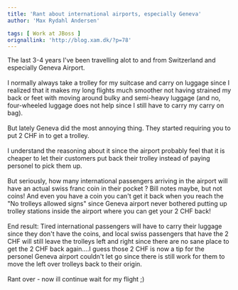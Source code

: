 ```yaml
---
title: 'Rant about international airports, especially Geneva'
author: 'Max Rydahl Andersen'

tags: [ Work at JBoss ]
orignallink: 'http://blog.xam.dk/?p=78'
---
```

<div><p>The last 3-4 years I've been travelling alot to and from Switzerland and especially Geneva Airport.
<br><br>
I normally always take a trolley for my suitcase and carry on luggage since I realized that it makes my long flights much smoother not having strained my back or feet with moving around bulky and semi-heavy luggage (and no, four-wheeled luggage does not help since I still have to carry my carry on bag).
<br><br>
But lately Geneva did the most annoying thing. They started requiring you to put 2 CHF in to get a trolley. 
<br><br>
I understand the reasoning about it since the airport probably feel that it is cheaper to let their customers put back their trolley instead of paying personel to pick them up.
<br><br>
But seriously, how many international passengers arriving in the airport will have an actual swiss franc coin in their pocket ? Bill notes maybe, but not coins! And even you have a coin you can't get it back when you reach the "No trolleys allowed signs" since Geneva airport never bothered putting up trolley stations inside the airport where you can get your 2 CHF back!
<br><br>
End result: Tired international passengers will have to carry their luggage since they don't have the coins, and local swiss passengers that have the 2 CHF will still leave the trolleys left and right since there are no sane place to get the 2 CHF back again....I guess those 2 CHF is now a tip for the personel Geneva airport couldn't let go since there is still work for them to move the left over trolleys back to their origin.
<br><br>
Rant over - now ill continue wait for my flight ;)</p></div>
